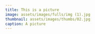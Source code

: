 ```yaml
---
title: This is a picture
image: assets/images/fulls/img (1).jpg
thumbnail: assets/images/thumbs/02.jpg
caption: A picture
---
```

